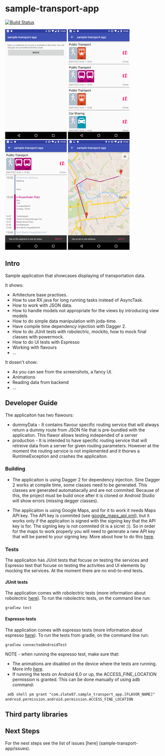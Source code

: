 # sample-transport-app
[![Build Status](https://travis-ci.org/Zlate87/sample-transport-app.svg?branch=master)](https://travis-ci.org/Zlate87/sample-transport-app)

![Screenshot](https://raw.githubusercontent.com/Zlate87/sample-transport-app/master/StartScreen.png)
![Screenshot](https://raw.githubusercontent.com/Zlate87/sample-transport-app/master/RoutesPreviews.png)
![Screenshot](https://raw.githubusercontent.com/Zlate87/sample-transport-app/master/RouteDetails.png)
![Screenshot](https://raw.githubusercontent.com/Zlate87/sample-transport-app/master/RouteMap.png)
## Intro
Sample application that showcases displaying of transportation data.

It shows:
* Arhitecture base practises.
* How to use RX java for long running tasks instead of AsyncTask.
* How to work with JSON data.
* How to handle models not appropriate for the views by introducing view models
* How to do simple data manipulation with joda-time.
* Have compile time dependency injection with Dagger 2.
* How to do JUnit tests with robolectric, mockito, how to mock final classes with powermock.
* How to do UI tests with Espresso
* Working with flavours
* ...

It dosen't show:
* As you can see from the screenshots, a fancy UI.
* Animations 
* Reading data from backend
* ...

## Developer Guide
The applicaiton has two flawours:
* dummyData - It contains flavour specific routing service that will always return a dummy route from JSON file that is pre-bundled with the applicaiton. This flawor allows testing independed of a server
* production - It is intended to have specific routing service that will retreive data from a server for given routing parameters. However at the moment the routing service is not implemented and it thorws a RuntimeException and crashes the applicaiton.
 

### Building
* The applicaiton is using Dagger 2 for dependency injection. Sine Dagger 2 works at compile time, some classes need to be generated. This classes are generated automatiacally and are not commited. Because of this, the project must be build once after it is cloned or Android Studio will show errors (missing degger classes).

* The applicaiton is using Google Maps, and for it to work it needs Maps API key. The API key is commited (see [google_maps_api.xml](sample-transport-app/app/src/main/res/values/google_maps_api.xml)), but it works only if the applicaiton is signed with the signing key that the API key is for. The signing key is not commited (it is a sicret :)). So in order for the maps to work properly you will need to generate a new API key that will be pared to your signing key. More about how to do this [here](https://developers.google.com/maps/documentation/android-api/signup?hl=en).

### Tests
The applicaiton has JUnit tests that focuse on testing the services and Espresso test that focuse on testing the activities and UI elements by mocking the services. At the moment there are no end-to-end tests.

#### JUnit tests
The application comes with robolectric tests (more information about robolectric [here](http://robolectric.org/)). To run the robolectric tests, on the command line run:
```
gradlew test
```
#### Espresso tests
The application comes with espresso tests (more information about espresso [here](https://google.github.io/android-testing-support-library/docs/espresso/index.html)). To run the tests from gradle, on the command line run:
```
gradlew connectedAndroidTest
```
NOTE - when running the espresso test, make sure that: 
* The animations are disabled on the device where the tests are running. More info [here](https://google.github.io/android-testing-support-library/docs/espresso/setup/index.html#running-tests).
* If running the tests on Android 6.0 or up, the ACCESS_FINE_LOCATION permission is granted. This can be done manually of using adb command:
```
 adb shell pm grant "com.zlate87.sample_transport_app.[FLAVOR_NAME]" android.permission.android.permission.ACCESS_FINE_LOCATION
 ```

## Third party libraries
## Next Steps
For the next steps see the list of issues [here] (sample-transport-app/issues).
